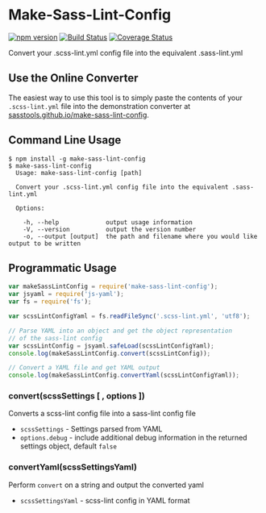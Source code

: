 # Make-Sass-Lint-Config
[![npm version](https://badge.fury.io/js/make-sass-lint-config.svg)](https://badge.fury.io/js/make-sass-lint-config)
[![Build Status](https://travis-ci.org/sasstools/make-sass-lint-config.svg?branch=master)](https://travis-ci.org/sasstools/make-sass-lint-config)
[![Coverage Status](https://coveralls.io/repos/sasstools/make-sass-lint-config/badge.svg?branch=master&service=github)](https://coveralls.io/github/sasstools/make-sass-lint-config)

Convert your .scss-lint.yml config file into the equivalent .sass-lint.yml

Use the Online Converter
---

The easiest way to use this tool is to simply paste the contents of your `.scss-lint.yml` file into the demonstration converter at [sasstools.github.io/make-sass-lint-config](http://sasstools.github.io/make-sass-lint-config/).

Command Line Usage
---

```
$ npm install -g make-sass-lint-config
$ make-sass-lint-config
  Usage: make-sass-lint-config [path]

  Convert your .scss-lint.yml config file into the equivalent .sass-lint.yml

  Options:

    -h, --help             output usage information
    -V, --version          output the version number
    -o, --output [output]  the path and filename where you would like output to be written
```


Programmatic Usage
---
```javascript
var makeSassLintConfig = require('make-sass-lint-config');
var jsyaml = require('js-yaml');
var fs = require('fs');

var scssLintConfigYaml = fs.readFileSync('.scss-lint.yml', 'utf8');

// Parse YAML into an object and get the object representation
// of the sass-lint config
var scssLintConfig = jsyaml.safeLoad(scssLintConfigYaml);
console.log(makeSassLintConfig.convert(scssLintConfig));

// Convert a YAML file and get YAML output
console.log(makeSassLintConfig.convertYaml(scssLintConfigYaml));
```

### convert(scssSettings [ , options ])
Converts a scss-lint config file into a sass-lint config file
- `scssSettings` - Settings parsed from YAML
- `options.debug` - include additional debug information in the returned settings object, default `false`

### convertYaml(scssSettingsYaml)
Perform `convert` on a string and output the converted yaml
- `scssSettingsYaml` - scss-lint config in YAML format


